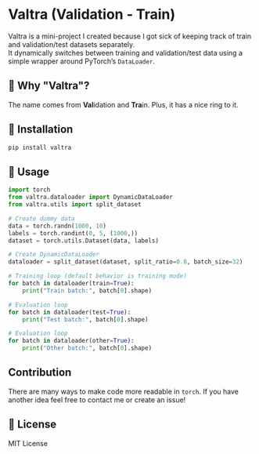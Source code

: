 # Valtra (Validation - Train)

Valtra is a mini-project I created because I got sick of keeping track of train and validation/test datasets separately.  
It dynamically switches between training and validation/test data using a simple wrapper around PyTorch’s `DataLoader`.

## 📌 Why "Valtra"?
The name comes from **Val**idation and **Tra**in. Plus, it has a nice ring to it.

## 🚀 Installation
```bash
pip install valtra
```

## 🔧 Usage
```python
import torch
from valtra.dataloader import DynamicDataLoader
from valtra.utils import split_dataset

# Create dummy data
data = torch.randn(1000, 10)
labels = torch.randint(0, 5, (1000,))
dataset = torch.utils.Dataset(data, labels)

# Create DynamicDataLoader
dataloader = split_dataset(dataset, split_ratio=0.8, batch_size=32)

# Training loop (default behavior is training mode)
for batch in dataloader(train=True):
    print("Train batch:", batch[0].shape)

# Evaluation loop
for batch in dataloader(test=True):
    print("Test batch:", batch[0].shape)

# Evaluation loop
for batch in dataloader(other=True):
    print("Other batch:", batch[0].shape)
```

## Contribution
There are many ways to make code more readable in `torch`. If you have another idea feel free to contact me or create an issue!

## 📜 License
MIT License
